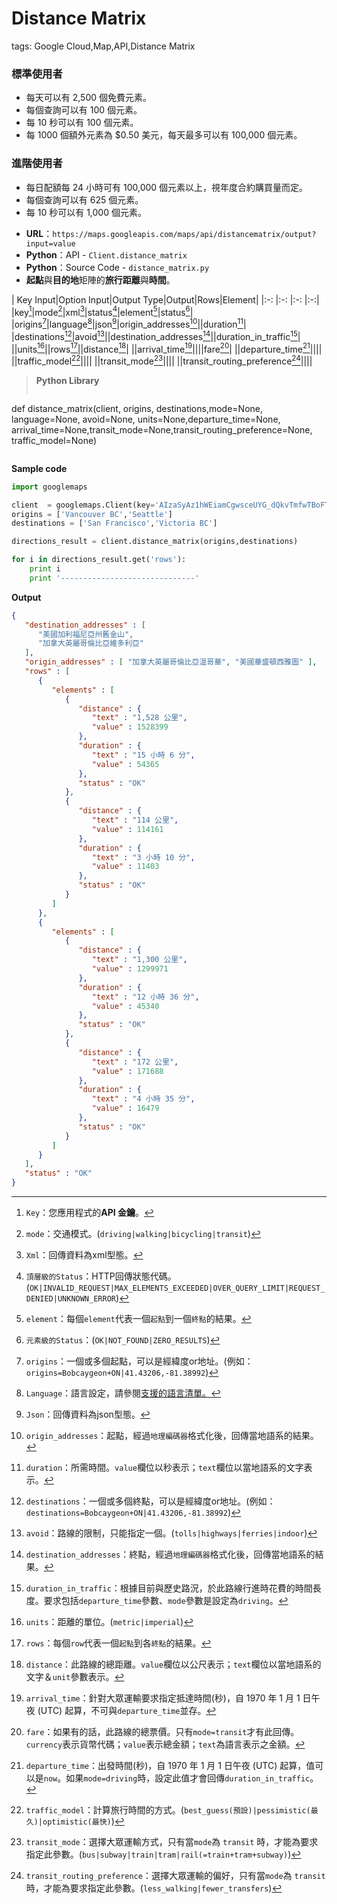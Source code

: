 # Distance Matrix

tags: Google Cloud,Map,API,Distance Matrix

<!--sec data-title="計價" data-id="1" data-nopdf="true" data-collapse=false ces-->

### 標準使用者

- 每天可以有 2,500 個免費元素。
- 每個查詢可以有 100 個元素。
- 每 10 秒可以有 100 個元素。
- 每 1000 個額外元素為 $0.50 美元，每天最多可以有 100,000 個元素。

### 進階使用者

- 每日配額每 24 小時可有 100,000 個元素以上，視年度合約購買量而定。
- 每個查詢可以有 625 個元素。
- 每 10 秒可以有 1,000 個元素。

<!--endsec-->

<!--sec data-title="多點距離 & 時間" data-id="2" data-nopdf="true" data-collapse=false ces-->

- **URL**：`https://maps.googleapis.com/maps/api/distancematrix/output?input=value`
- **Python**：API - `Client.distance_matrix`
- **Python**：Source Code - `distance_matrix.py`
- **起點**與**目的地**矩陣的**旅行距離**與**時間**。

| Key Input|Option Input|Output Type|Output|Rows|Element|
|:-:	|:-:	|:-:	|:-:|
|key[^key]|mode[^mode]|xml[^xml]|status[^Top status]|element[^element]|status[^Element status]|
|origins[^origins]|language[^language]|json[^json]|origin_addresses[^origin_addresses]||duration[^duration]|
|destinations[^destinations]|avoid[^avoid]||destination_addresses[^destination_addresses]||duration_in_traffic[^duration_in_traffic]|
||units[^units]||rows[^rows]||distance[^distance]|
||arrival_time[^arrival_time]||||fare[^fare]|
||departure_time[^departure_time]||||
||traffic_model[^traffic_model]||||
||transit_mode[^transit_mode]||||
||transit_routing_preference[^transit_routing_preference]||||

>**Python Library**
>``` python
def distance_matrix(client, origins, destinations,mode=None, language=None, avoid=None, units=None,departure_time=None, arrival_time=None,transit_mode=None,transit_routing_preference=None, traffic_model=None)
>```

**Sample code**

``` python
import googlemaps

client  = googlemaps.Client(key='AIzaSyAz1hWEiamCgwsceUYG_dQkvTmfwTBoFT4')
origins = ['Vancouver BC','Seattle']
destinations = ['San Francisco','Victoria BC']

directions_result = client.distance_matrix(origins,destinations)

for i in directions_result.get('rows'):
	print i
	print '------------------------------'
```

**Output**

```json
{
   "destination_addresses" : [
      "美國加利福尼亞州舊金山",
      "加拿大英屬哥倫比亞維多利亞"
   ],
   "origin_addresses" : [ "加拿大英屬哥倫比亞溫哥華", "美國華盛頓西雅圖" ],
   "rows" : [
      {
         "elements" : [
            {
               "distance" : {
                  "text" : "1,528 公里",
                  "value" : 1528399
               },
               "duration" : {
                  "text" : "15 小時 6 分",
                  "value" : 54365
               },
               "status" : "OK"
            },
            {
               "distance" : {
                  "text" : "114 公里",
                  "value" : 114161
               },
               "duration" : {
                  "text" : "3 小時 10 分",
                  "value" : 11403
               },
               "status" : "OK"
            }
         ]
      },
      {
         "elements" : [
            {
               "distance" : {
                  "text" : "1,300 公里",
                  "value" : 1299971
               },
               "duration" : {
                  "text" : "12 小時 36 分",
                  "value" : 45340
               },
               "status" : "OK"
            },
            {
               "distance" : {
                  "text" : "172 公里",
                  "value" : 171688
               },
               "duration" : {
                  "text" : "4 小時 35 分",
                  "value" : 16479
               },
               "status" : "OK"
            }
         ]
      }
   ],
   "status" : "OK"
}
```

[^key]:`Key`：您應用程式的**API 金鑰**。

[^origins]:`origins`：一個或多個起點，可以是經緯度or地址。(例如：`origins=Bobcaygeon+ON|41.43206,-81.38992`)

[^destinations]:`destinations`：一個或多個終點，可以是經緯度or地址。(例如：`destinations=Bobcaygeon+ON|41.43206,-81.38992`)

[^mode]:`mode`：交通模式。(`driving|walking|bicycling|transit`)

[^language]:`Language`：語言設定，請參閱<a href="https://developers.google.com/maps/faq#languagesupport">支援的語言清單。

[^avoid]:`avoid`：路線的限制，只能指定一個。(`tolls|highways|ferries|indoor`)

[^units]:`units`：距離的單位。(`metric|imperial`)

[^arrival_time]:`arrival_time`：針對大眾運輸要求指定抵達時間(秒)，自 1970 年 1 月 1 日午夜 (UTC) 起算，不可與`departure_time`並存。

[^departure_time]:`departure_time`：出發時間(秒)，自 1970 年 1 月 1 日午夜 (UTC) 起算，值可以是`now`。如果`mode=driving`時，設定此值才會回傳`duration_in_traffic`。

[^traffic_model]:`traffic_model`：計算旅行時間的方式。(`best_guess(預設)|pessimistic(最久)|optimistic(最快)`)

[^transit_mode]:`transit_mode`：選擇大眾運輸方式，只有當`mode`為 `transit` 時，才能為要求指定此參數。(`bus|subway|train|tram|rail(=train+tram+subway)`)

[^transit_routing_preference]:`transit_routing_preference`：選擇大眾運輸的偏好，只有當`mode`為 `transit` 時，才能為要求指定此參數。(`less_walking|fewer_transfers`)

[^xml]:`Xml`：回傳資料為xml型態。

[^json]:`Json`：回傳資料為json型態。

[^Top status]:`頂層級的Status`：HTTP回傳狀態代碼。(`OK|INVALID_REQUEST|MAX_ELEMENTS_EXCEEDED|OVER_QUERY_LIMIT|REQUEST_DENIED|UNKNOWN_ERROR`)

[^origin_addresses]:`origin_addresses`：起點，經過`地理編碼器`格式化後，回傳當地語系的結果。

[^destination_addresses]:`destination_addresses`：終點，經過`地理編碼器`格式化後，回傳當地語系的結果。

[^rows]:`rows`：每個`row`代表一個`起點`到各`終點`的結果。

[^element]:`element`：每個`element`代表一個`起點`到一個`終點`的結果。

[^Element status]:`元素級的Status`：(`OK|NOT_FOUND|ZERO_RESULTS`)

[^duration]:`duration`：所需時間。`value`欄位以秒表示；`text`欄位以當地語系的文字表示。

[^distance]:`distance`：此路線的總距離。`value`欄位以公尺表示；`text`欄位以當地語系的文字＆`unit`參數表示。

[^duration_in_traffic]:`duration_in_traffic`：根據目前與歷史路況，於此路線行進時花費的時間長度。要求包括`departure_time`參數、`mode`參數是設定為`driving`。

[^fare]:`fare`：如果有的話，此路線的總票價。只有`mode=transit`才有此回傳。`currency`表示貨幣代碼；`value`表示總金額；`text`為語言表示之金額。

<!--endsec-->
